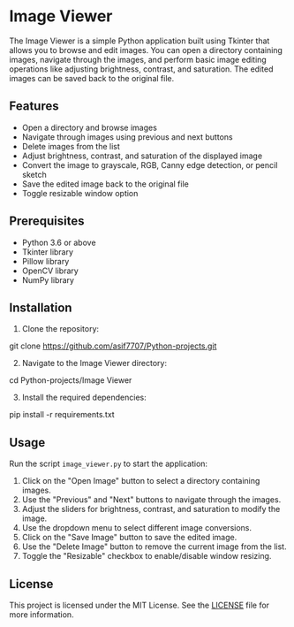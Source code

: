 # Image Viewer

The Image Viewer is a simple Python application built using Tkinter that allows you to browse and edit images. You can open a directory containing images, navigate through the images, and perform basic image editing operations like adjusting brightness, contrast, and saturation. The edited images can be saved back to the original file.

## Features

- Open a directory and browse images
- Navigate through images using previous and next buttons
- Delete images from the list
- Adjust brightness, contrast, and saturation of the displayed image
- Convert the image to grayscale, RGB, Canny edge detection, or pencil sketch
- Save the edited image back to the original file
- Toggle resizable window option

## Prerequisites

- Python 3.6 or above
- Tkinter library
- Pillow library
- OpenCV library
- NumPy library

## Installation

1. Clone the repository:

git clone https://github.com/asif7707/Python-projects.git

2. Navigate to the Image Viewer directory:

cd Python-projects/Image Viewer

3. Install the required dependencies:

pip install -r requirements.txt




## Usage

Run the script `image_viewer.py` to start the application:


1. Click on the "Open Image" button to select a directory containing images.
2. Use the "Previous" and "Next" buttons to navigate through the images.
3. Adjust the sliders for brightness, contrast, and saturation to modify the image.
4. Use the dropdown menu to select different image conversions.
5. Click on the "Save Image" button to save the edited image.
6. Use the "Delete Image" button to remove the current image from the list.
7. Toggle the "Resizable" checkbox to enable/disable window resizing.

## License

This project is licensed under the MIT License. See the [LICENSE](LICENSE) file for more information.

